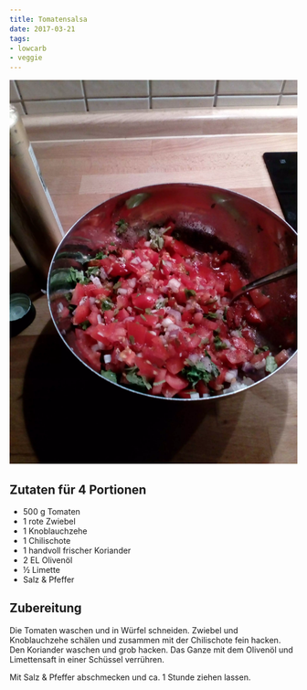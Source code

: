```yaml
---
title: Tomatensalsa
date: 2017-03-21
tags:
- lowcarb
- veggie
---
```


![](/img/tomatensalsa.webp)

## Zutaten für 4 Portionen
- 500 g     Tomaten
- 1         rote Zwiebel
- 1         Knoblauchzehe
- 1         Chilischote
- 1         handvoll frischer Koriander
- 2 EL      Olivenöl
- ½         Limette
- Salz & Pfeffer

## Zubereitung
Die Tomaten waschen und in Würfel schneiden. Zwiebel und Knoblauchzehe schälen und zusammen mit der Chilischote fein hacken. Den Koriander waschen und grob hacken. Das Ganze mit dem Olivenöl und Limettensaft in einer Schüssel verrühren.

Mit Salz & Pfeffer abschmecken und ca. 1 Stunde ziehen lassen.

